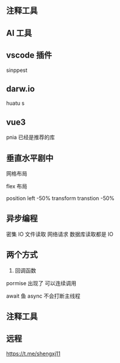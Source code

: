 ## 注释工具

## AI 工具

## vscode 插件

sinppest

## darw.io

huatu s

## vue3

pnia 已经是推荐的库

## 垂直水平剧中

网格布局

flex 布局

position left -50% transform transtion -50%

## 异步编程

密集 IO 文件读取 网络请求 数据库读取都是 IO

## 两个方式

1. 回调函数

pormise 出现了 可以连续调用

await 鱼 async 不会打断主线程

## 注释工具

## 远程

https://t.me/shengxj11
